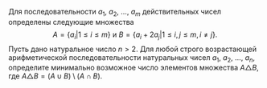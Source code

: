 Для последовательности $a_1$, $a_2$, $\ldots$, $a_m$ действительных чисел определены следующие множества
 $$ A = \left\{ {{a_i}|1 \leqslant i \leqslant m} \right\}{\text{  и  }}B = \left\{ {{a_i} + 2{a_j}|1 \leqslant i,j \leqslant m,i \ne j} \right\}. $$ 
Пусть дано натуральное число $n>2$. Для любой строго возрастающей арифметической последовательности натуральных чисел $a_1$, $a_2$, $\ldots$, $a_n$, определите минимально возможное число элементов множества $A \triangle B$, где $A \triangle B=(A \cup B) \setminus (A\cap B)$.